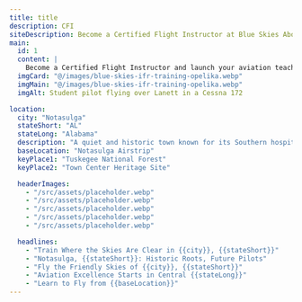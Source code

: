 ```yaml
---
title: title
description: CFI
siteDescription: Become a Certified Flight Instructor at Blue Skies Above in Lanett, Alabama. Build flight hours, inspire new pilots, and advance your aviation career with expert training. Enroll today!
main:
  id: 1
  content: |
    Become a Certified Flight Instructor and launch your aviation teaching career at Blue Skies Above in Lanett, Alabama - training the next generation of pilots.
  imgCard: "@/images/blue-skies-ifr-training-opelika.webp"
  imgMain: "@/images/blue-skies-ifr-training-opelika.webp"
  imgAlt: Student pilot flying over Lanett in a Cessna 172

location:
  city: "Notasulga"
  stateShort: "AL"
  stateLong: "Alabama"
  description: "A quiet and historic town known for its Southern hospitality and clear skies—ideal for new aviators."
  baseLocation: "Notasulga Airstrip"
  keyPlace1: "Tuskegee National Forest"
  keyPlace2: "Town Center Heritage Site"

  headerImages:
    - "/src/assets/placeholder.webp"
    - "/src/assets/placeholder.webp"
    - "/src/assets/placeholder.webp"
    - "/src/assets/placeholder.webp"
    - "/src/assets/placeholder.webp"

  headlines:
    - "Train Where the Skies Are Clear in {{city}}, {{stateShort}}"
    - "Notasulga, {{stateShort}}: Historic Roots, Future Pilots"
    - "Fly the Friendly Skies of {{city}}, {{stateShort}}"
    - "Aviation Excellence Starts in Central {{stateLong}}"
    - "Learn to Fly from {{baseLocation}}"
---
```

